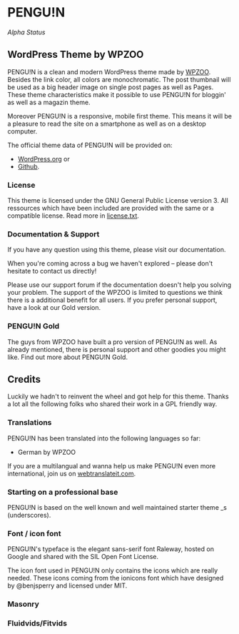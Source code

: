 PENGU!N
=======

*Alpha Status*

WordPress Theme by WPZOO
-------
PENGU!N is a clean and modern WordPress theme made by [WPZOO](http://wpzoo.ch/). Besides the link color, all colors are monochromatic. The post thumbnail will be used as a big header image on single post pages as well as Pages. These theme characteristics make it possible to use PENGU!N for bloggin' as well as a magazin theme.

Moreover PENGU!N is a responsive, mobile first theme. This means it will be a pleasure to read the site on a smartphone as well as on a desktop computer.

The official theme data of PENGU!N will be provided on:
- [WordPress.org](https://wordpress.org/themes/penguin/) or
- [Github](https://github.com/wpzoo/penguin/).

### License
This theme is licensed under the GNU General Public License version 3. All ressources which have been included are provided with the same or a compatible license. Read more in [license.txt](/license.txt).

### Documentation & Support
If you have any question using this theme, please visit our documentation.

When you're coming across a bug we haven't explored – please don't hesitate to contact us directly!

Please use our support forum if the documentation doesn't help you solving your problem. The support of the WPZOO is limited to questions we think there is a additional benefit for all users. If you prefer personal support, have a look at our Gold version.

### PENGU!N Gold
The guys from WPZOO have built a pro version of PENGU!N as well. As already mentioned, there is personal support and other goodies you might like. Find out more about PENGU!N Gold.

## Credits
Luckily we hadn't to reinvent the wheel and got help for this theme. Thanks a lot all the following folks who shared their work in a GPL friendly way.

### Translations
PENGU!N has been translated into the following languages so far:
- German by WPZOO

If you are a multilangual and wanna help us make PENGU!N even more international, join us on [webtranslateit.com](https://webtranslateit.com/en/projects/9863-PENGU-N).

### Starting on a professional base
PENGU!N is based on the well known and well maintained starter theme _s (underscores).

### Font / icon font
PENGU!N's typeface is the elegant sans-serif font Raleway, hosted on Google and shared with the SIL Open Font License.

The icon font used in PENGU!N only contains the icons which are really needed. These icons coming from the ionicons font which have designed by @benjsperry and licensed under MIT.

### Masonry

### Fluidvids/Fitvids

